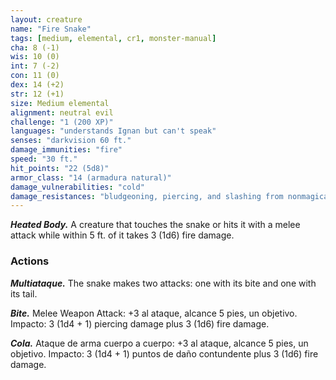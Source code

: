 ```yaml
---
layout: creature
name: "Fire Snake"
tags: [medium, elemental, cr1, monster-manual]
cha: 8 (-1)
wis: 10 (0)
int: 7 (-2)
con: 11 (0)
dex: 14 (+2)
str: 12 (+1)
size: Medium elemental
alignment: neutral evil
challenge: "1 (200 XP)"
languages: "understands Ignan but can't speak"
senses: "darkvision 60 ft."
damage_immunities: "fire"
speed: "30 ft."
hit_points: "22 (5d8)"
armor_class: "14 (armadura natural)"
damage_vulnerabilities: "cold"
damage_resistances: "bludgeoning, piercing, and slashing from nonmagical weapons"
---
```


***Heated Body.*** A creature that touches the snake or hits it with a melee attack while within 5 ft. of it takes 3 (1d6) fire damage.

### Actions

***Multiataque.*** The snake makes two attacks: one with its bite and one with its tail.

***Bite.*** Melee Weapon Attack: +3 al ataque, alcance 5 pies, un objetivo. Impacto: 3 (1d4 + 1) piercing damage plus 3 (1d6) fire damage.

***Cola.*** Ataque de arma cuerpo a cuerpo: +3 al ataque, alcance 5 pies, un objetivo. Impacto: 3 (1d4 + 1) puntos de daño contundente plus 3 (1d6) fire damage.